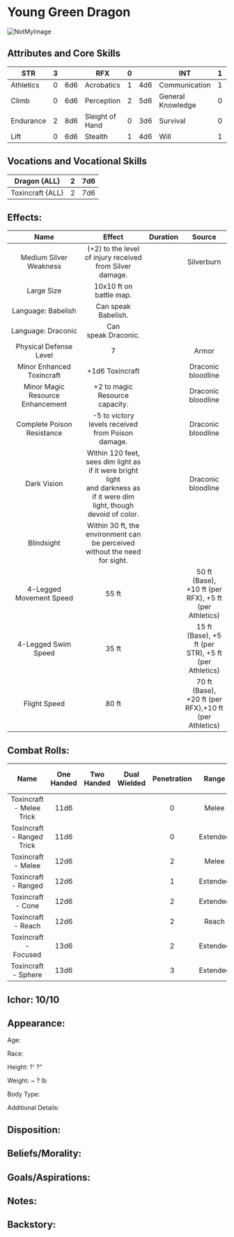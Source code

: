 # Young Green Dragon

![NotMyImage](YoungeGreenDragon.png)

## Attributes and Core Skills

| STR       |   3   |       | RFX             |   0   |       | INT               |   1   |       |
| --------- | :---: | :---: | --------------- | :---: | :---: | ----------------- | :---: | :---: |
| Athletics |   0   |  6d6  | Acrobatics      |   1   |  4d6  | Communication     |   1   |  5d6  |
| Climb     |   0   |  6d6  | Perception      |   2   |  5d6  | General Knowledge |   0   |  4d6  |
| Endurance |   2   |  8d6  | Sleight of Hand |   0   |  3d6  | Survival          |   0   |  4d6  |
| Lift      |   0   |  6d6  | Stealth         |   1   |  4d6  | Will         |   1   |  5d6  |

## Vocations and Vocational Skills

| Dragon {ALL}     |   2   |  7d6  |
| ---------------- | :---: | :---: |
| Toxincraft {ALL} |   2   |  7d6  |

## Effects:

|                 Name                  |                                                            Effect                                                             | Duration |                        Source                         |
| :-----------------------------------: | :---------------------------------------------------------------------------------------------------------------------------: | :------: | :---------------------------------------------------: |
|        Medium Silver Weakness         |                                   (+2) to the level of injury received from Silver damage.                                    |          |                      Silverburn                       |
|              Large Size               |                                                    10x10 ft on battle map.                                                    |          |                                                       |
|          Language: Babelish           |                                                      Can speak Babelish.                                                      |          |                                                       |
|          Language: Draconic           |                                                      Can speak Draconic.                                                      |          |                                                       |
|        Physical Defense Level         |                                                               7                                                               |          |                         Armor                         |
|       Minor Enhanced Toxincraft       |                                                        +1d6 Toxincraft                                                        |          |                  Draconic bloodline                   |
| Minor Magic<br />Resource Enhancement |                                                +2 to magic Resource capacity.                                                 |          |                  Draconic bloodline                   |
|      Complete Poison Resistance       |                                       -5 to victory levels received from Poison damage.                                       |          |                  Draconic bloodline                   |
|              Dark Vision              | Within 120 feet, sees dim light as if it were bright light<br />and darkness as if it were dim light, though devoid of color. |          |                  Draconic bloodline                   |
|              Blindsight               |                        Within 30 ft, the environment can<br />be perceived without the need for sight.                        |          |                                                       |
|        4-Legged Movement Speed        |                                                             55 ft                                                             |          | 50 ft (Base), +10 ft (per RFX), +5 ft (per Athletics) |
|          4-Legged Swim Speed          |                                                             35 ft                                                             |          | 15 ft (Base), +5 ft (per STR), +5 ft (per Athletics)  |
|             Flight Speed              |                                                             80 ft                                                             |          | 70 ft (Base), +20 ft (per RFX),+10 ft (per Athletics) |

## Combat Rolls:

|           Name            | One<br />Handed | Two<br />Handed | Dual<br />Wielded | Penetration |  Range   | Damage<br />Types | Engageable<br />Opponents | Area Of<br />Effect | Resource<br />Class |
| :-----------------------: | :-------------: | :-------------: | :---------------: | :---------: | :------: | :---------------: | :-----------------------: | :-----------------: | :-----------------: |
| Toxincraft - Melee Trick  |      11d6       |                 |                   |      0      |  Melee   |      Poison       |           Rapid           |                     |        None         |
| Toxincraft - Ranged Trick |      11d6       |                 |                   |      0      | Extended |      Poison       |         Standard          |                     |        None         |
|    Toxincraft - Melee     |      12d6       |                 |                   |      2      |  Melee   |      Poison       |           Rapid           |                     |      1 (Ichor)      |
|    Toxincraft - Ranged    |      12d6       |                 |                   |      1      | Extended |      Poison       |         Standard          |                     |      1 (Ichor)      |
|     Toxincraft - Cone     |      12d6       |                 |                   |      2      | Extended |      Poison       |          Focused          |        Cone         |      1 (Ichor)      |
|    Toxincraft - Reach     |      12d6       |                 |                   |      2      |  Reach   |      Poison       |           Rapid           |                     |      1 (Ichor)      |
|   Toxincraft - Focused    |      13d6       |                 |                   |      2      | Extended |      Poison       |          Focused          |                     |      1 (Ichor)      |
|    Toxincraft - Sphere    |      13d6       |                 |                   |      3      | Extended |      Poison       |          Focused          |       Sphere        |      2 (Ichor)      |

## Ichor: 10/10

## Appearance:

Age:

Race:

Height: ?' ?"

Weight: ~ ? lb

Body Type:

Additional Details:

## Disposition:

## Beliefs/Morality:

## Goals/Aspirations:

## Notes:

## Backstory:
